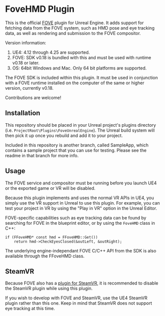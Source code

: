 # FoveHMD Plugin #

This is the official [FOVE](https://www.getfove.com/) plugin for Unreal Engine. It adds support for fetching data from the FOVE system, such as HMD pose and eye tracking data, as well as rendering and submission to the FOVE compositor.

Version information:

1. UE4: 4.12 through 4.25 are supported.
2. FOVE: SDK v0.18 is bundled with this and must be used with runtime v0.18 or later.
3. OS: 64bit Windows and Mac. Only 64 bit platforms are supported.

The FOVE SDK is included within this plugin. It must be used in conjunction with a FOVE runtime installed on the computer of the same or higher version, currently v0.18.

Contributions are welcome!

## Installation ##

This repository should be placed in your Unreal project's plugins directory (i.e. `ProjectRoot\Plugins\FoveUnrealEngine`). The Unreal build system will then pick it up once you rebuild and add it to your project.

Included in this repository is another branch, called SampleApp, which contains a sample project that you can use for testing. Please see the readme in that branch for more info.

## Usage ##

The FOVE service and compositor must be running before you launch UE4 or the exported game or VR will be disabled.

Because this plugin implements and uses the normal VR APIs in UE4, you simply use the VR support in Unreal to use this plugin. For example, you can test your project in VR by using the "Play in VR" option in the Unreal Editor.

FOVE-specific capabilities such as eye tracking data can be found by searching for FOVE in the blueprint editor, or by using the `FoveHMD` class in C++:

```
if (FFoveHMD* const hmd = FFoveHMD::Get())
	return hmd->CheckEyesClosed(&outLeft, &outRight);
```

The underlying engine-independant FOVE C/C++ API from the SDK is also available through the FFoveHMD class.

## SteamVR ##

Because FOVE also has a [plugin for SteamVR](https://store.steampowered.com/app/529640/SteamVR_Driver_for_FOVE/), it is recommended to disable the SteamVR plugin while using this plugin.

If you wish to develop with FOVE and SteamVR, use the UE4 SteamVR plugin rather than this one. Keep in mind that SteamVR does not support eye tracking at this time.
